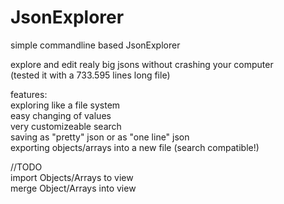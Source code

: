 # JsonExplorer
simple commandline based JsonExplorer

explore and edit realy big jsons without crashing your computer  
(tested it with a 733.595 lines long file)  

features:  
exploring like a file system  
easy changing of values  
very customizeable search  
saving as "pretty" json or as "one line" json  
exporting objects/arrays into a new file (search compatible!)    

//TODO  
import Objects/Arrays to view  
merge Object/Arrays into view 